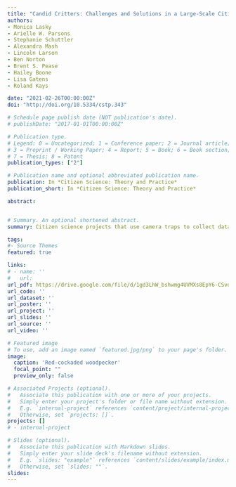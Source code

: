 ```yaml
---
title: "Candid Critters: Challenges and Solutions in a Large-Scale Citizen Science Camera Trap Project"
authors:
- Monica Lasky
- Arielle W. Parsons
- Stephanie Schuttler
- Alexandra Mash
- Lincoln Larson
- Ben Norton
- Brent S. Pease
- Hailey Boone
- Lisa Gatens
- Roland Kays

date: "2021-02-26T00:00:00Z"
doi: "http://doi.org/10.5334/cstp.343"

# Schedule page publish date (NOT publication's date).
# publishDate: "2017-01-01T00:00:00Z"

# Publication type.
# Legend: 0 = Uncategorized; 1 = Conference paper; 2 = Journal article;
# 3 = Preprint / Working Paper; 4 = Report; 5 = Book; 6 = Book section;
# 7 = Thesis; 8 = Patent
publication_types: ["2"]

# Publication name and optional abbreviated publication name.
publication: In *Citizen Science: Theory and Practice*
publication_short: In *Citizen Science: Theory and Practice*

abstract: 


# Summary. An optional shortened abstract.
summary: Citizen science projects that use camera traps to collect data can collect large-scale data without compromising information quality. However, project management challenges are increased when data collection is scaled up. Here, we provide an overview of our efforts to conduct a large-scale citizen science project using camera traps — North Carolina’s Candid Critters.

tags:
#- Source Themes
featured: true

links:
# - name: ''
#   url: 
url_pdf: https://drive.google.com/file/d/1gd3LhW_bshwmg4UVMXs8EpY6-CSvduKX/view?usp=sharing
url_code: ''
url_dataset: ''
url_poster: ''
url_project: ''
url_slides: ''
url_source: ''
url_video: ''

# Featured image
# To use, add an image named `featured.jpg/png` to your page's folder. 
image:
  caption: 'Red-cockaded woodpecker'
  focal_point: ""
  preview_only: false

# Associated Projects (optional).
#   Associate this publication with one or more of your projects.
#   Simply enter your project's folder or file name without extension.
#   E.g. `internal-project` references `content/project/internal-project/index.md`.
#   Otherwise, set `projects: []`.
projects: []
# - internal-project

# Slides (optional).
#   Associate this publication with Markdown slides.
#   Simply enter your slide deck's filename without extension.
#   E.g. `slides: "example"` references `content/slides/example/index.md`.
#   Otherwise, set `slides: ""`.
slides:
---
```



